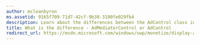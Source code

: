 ```yaml
---
author: mcleanbyron
ms.assetid: 9165f709-71d7-42cf-9b30-3190fe029fb4
description: Learn about the differences between the AdControl class in the Microsoft advertising libraries and the AdMediatorControl class in the ad mediation libraries.
title: What is the difference - AdMediatorControl or AdControl
redirect_url: https://msdn.microsoft.com/windows/uwp/monetize/display-ads-in-your-app
---
```

